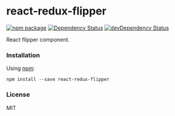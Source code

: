 # react-redux-flipper

[![npm package](https://badge.fury.io/js/react-redux-flipper.svg)](https://www.npmjs.org/package/react-redux-flipper)
[![Dependency Status](https://david-dm.org/opensource-cards/react-redux-flipper.svg)](https://david-dm.org/opensource-cards/react-redux-flipper)
[![devDependency Status](https://david-dm.org/opensource-cards/react-redux-flipper/dev-status.svg)](https://david-dm.org/opensource-cards/react-redux-flipper#info=devDependencies)

React flipper component.

### Installation

Using [npm](https://www.npmjs.com/):

```
npm install --save react-redux-flipper
```

### License

MIT
